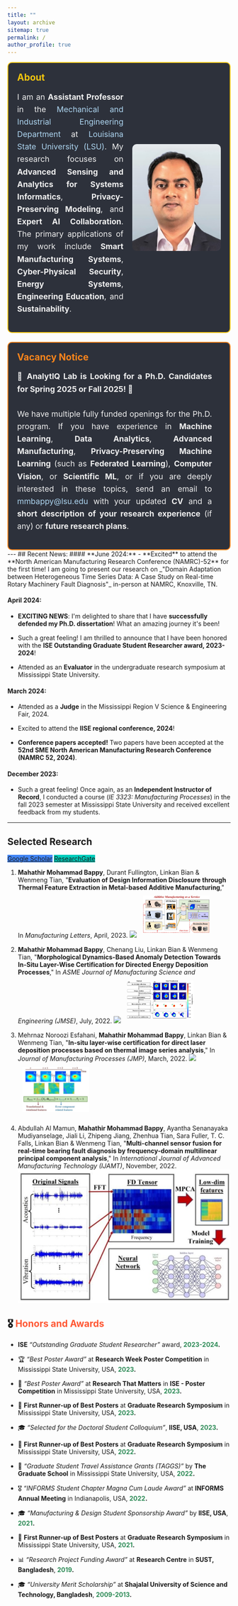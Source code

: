 ```yaml
---
title: ""
layout: archive
sitemap: true
permalink: /
author_profile: true
---
```


<div style="display: flex; align-items: center; justify-content: space-between; padding: 20px; background-color: #2D313B; border-radius: 10px; border: 2px solid #F1C40F;">
  <!-- About Section -->
  <div style="color: #fff; flex: 1; margin-right: 20px;">
    <h2 style="color: #F1C40F; margin-top: 0;">About</h2>
    <p style="font-size: 1.1rem; line-height: 1.6; text-align: justify; color: #F0F0F0;">
      I am an <strong>Assistant Professor</strong> in the <a href="https://www.lsu.edu/eng/mie/" style="color: #AED6F1; text-decoration: none;">Mechanical and Industrial Engineering Department</a> at <a href="https://www.lsu.edu/" style="color: #AED6F1; text-decoration: none;">Louisiana State University (LSU)</a>. My research focuses on <strong>Advanced Sensing and Analytics for Systems Informatics</strong>, <strong>Privacy-Preserving Modeling</strong>, and <strong>Expert AI Collaboration</strong>. The primary applications of my work include <strong>Smart Manufacturing Systems</strong>, <strong>Cyber-Physical Security</strong>, <strong>Energy Systems</strong>, <strong>Engineering Education</strong>, and <strong>Sustainability</strong>.
    </p>
  </div>
  
  <!-- Profile Image -->
  <img src="/assets/images/Profile_pic.jpg" width="200px" height="auto" alt="Mahathir Mohammad Bappy" style="border-radius: 10px;" />
</div>

<div style="display: flex; align-items: center; justify-content: space-between; padding: 20px; background-color: #2D313B; border-radius: 10px; border: 2px solid #FF851B; margin-top: 20px;">
  <!-- Vacancy Notice Section -->
  <div style="color: #fff; flex: 1; margin-right: 20px;">
    <h2 style="color: #FF851B; margin-top: 0;">Vacancy Notice</h2>
    <p style="font-size: 1.1rem; line-height: 1.6; text-align: justify; color: #F0F0F0;">
      <strong>🔴 AnalytIQ Lab is Looking for a Ph.D. Candidates for Spring 2025 or Fall 2025! 🔴</strong><br><br>
      We have multiple fully funded openings for the Ph.D. program. If you have experience in <strong>Machine Learning</strong>, <strong>Data Analytics</strong>, <strong>Advanced Manufacturing</strong>, <strong>Privacy-Preserving Machine Learning</strong> (such as <strong>Federated Learning</strong>), <strong>Computer Vision</strong>, or <strong>Scientific ML</strong>, or if you are deeply interested in these topics, send an email to <a href="mailto:mmbappy@lsu.edu" style="color: #AED6F1; text-decoration: none;">mmbappy@lsu.edu</a> with your updated <strong>CV</strong> and a <strong>short description of your research experience</strong> (if any) or <strong>future research plans</strong>.
      <!--- *For any research collaboration inquiries or highly interested undergraduate students, please check the <strong>Research Section</strong>.--->
    </p>
  </div>
</div>
---
## Recent News: 
#### **June 2024:**
- **Excited** to attend the **North American Manufacturing Research Conference (NAMRC)-52** for the first time! I am going to present our research on _"Domain Adaptation between Heterogeneous Time Series Data: A Case Study on Real-time Rotary Machinery Fault Diagnosis"_ in-person at NAMRC, Knoxville, TN.

#### **April 2024:**
- **EXCITING NEWS**: I'm delighted to share that I have **successfully defended my Ph.D. dissertation**! What an amazing journey it's been!
- Such a great feeling! I am thrilled to announce that I have been honored with the **ISE Outstanding Graduate Student Researcher award, 2023-2024**!
- Attended as an **Evaluator** in the undergraduate research symposium at Mississippi State University.

#### **March 2024:**
- Attended as a **Judge** in the Mississippi Region V Science & Engineering Fair, 2024.
- Excited to attend the **IISE regional conference, 2024**!
- **Conference papers accepted!** Two papers have been accepted at the **52nd SME North American Manufacturing Research Conference (NAMRC 52, 2024)**.

#### **December 2023:**
- Such a great feeling! Once again, as an **Independent Instructor of Record**, I conducted a course (_IE 3323: Manufacturing Processes_) in the fall 2023 semester at Mississippi State University and received excellent feedback from my students.


---
## Selected Research

<a href="https://scholar.google.com/citations?hl=en&user=FRV5XRUAAAAJ&view_op=list_works&sortby=pubdate" target="_blank" class="btn btn--mcw" style="background-color: #4285F4;"><i class="fas fa-graduation-cap"></i><span> Google Scholar</span></a>
<a href="https://www.researchgate.net/profile/Mahathir-Bappy-2" target="_blank" class="btn btn--mcw" style="background-color: #00CCBB;"><i class="fab fa-researchgate"></i><span> ResearchGate</span></a>

1. **Mahathir Mohammad Bappy**, Durant Fullington, Linkan Bian & Wenmeng Tian, "**Evaluation of Design Information Disclosure through Thermal Feature Extraction in Metal-based Additive Manufacturing**," In *Manufacturing Letters*, April, 2023.
   <a href='https://doi.org/10.1016/j.mfglet.2023.03.004' target='_blank'><i class='ai ai-fw ai-doi' style='color: {{ page.doi-color }}'></i></a>
   <a href='https://scholar.googleusercontent.com/scholar.bib?q=info:5u0T22ixRlsJ:scholar.google.com/&output=citation&scisdr=ClHXFrHQELPR8m_Zb_0:AFWwaeYAAAAAZtrfd_1uB1wJ7n6pMYOm-yNnxGc&scisig=AFWwaeYAAAAAZtrfd0653Ut0zbffq75up_MRuqA&scisf=4&ct=citation&cd=-1&hl=en' target='_blank' class='btn btn--mcwbibtex'><img src='/assets/publications/BibTeX_logo-16px-high.png'/></a>
   <img src='/assets/images/Selected_research_1.JPG' alt='Publication Image 1' style='width:150px; margin:10px;'/>

2. **Mahathir Mohammad Bappy**, Chenang Liu, Linkan Bian & Wenmeng Tian, "**Morphological Dynamics-Based Anomaly Detection Towards In-Situ Layer-Wise Certification for Directed Energy Deposition Processes**," In *ASME Journal of Manufacturing Science and Engineering (JMSE)*, July, 2022.
   <a href='https://doi.org/10.1115/1.4054805' target='_blank'><i class='ai ai-fw ai-doi' style='color: {{ page.doi-color }}'></i></a>
   <a href='https://scholar.googleusercontent.com/scholar.bib?q=info:0rys9NGZyBYJ:scholar.google.com/&output=citation&scisdr=ClHXFrHQELPR8m_q-AE:AFWwaeYAAAAAZtrs4AEfDdvkvH7hswMQyfbXelE&scisig=AFWwaeYAAAAAZtrs4AZSpIdRLV84vUGnJndmYhk&scisf=4&ct=citation&cd=-1&hl=en' target='_blank' class='btn btn--mcwbibtex'><img src='/assets/publications/BibTeX_logo-16px-high.png'/></a>
   <img src='/assets/images/selected_research_2.JPG' alt='Publication Image 2' style='width:150px; margin:10px;'/>

3. Mehrnaz Noroozi Esfahani, **Mahathir Mohammad Bappy**, Linkan Bian & Wenmeng Tian, "**In-situ layer-wise certification for direct laser deposition processes based on thermal image series analysis**," In *Journal of Manufacturing Processes (JMP)*, March, 2022.
   <a href='https://doi.org/10.1016/j.jmapro.2021.12.041' target='_blank'><i class='ai ai-fw ai-doi' style='color: {{ page.doi-color }}'></i></a>
   <a href='https://scholar.googleusercontent.com/scholar.bib?q=info:4-FbGd4Lv7kJ:scholar.google.com/&output=citation&scisdr=ClHXFrHQELPR8m_qLA4:AFWwaeYAAAAAZtrsNA6OU1MuD2cwsOUk8qDAiLc&scisig=AFWwaeYAAAAAZtrsNEr4A7gncqc5dCxO-Bl-3xo&scisf=4&ct=citation&cd=-1&hl=en' target='_blank' class='btn btn--mcwbibtex'><img src='/assets/publications/BibTeX_logo-16px-high.png'/></a>
   <img src='/assets/images/selected_research_3.JPG' alt='Publication Image 3' style='width:150px; margin:10px;'/>

4. Abdullah Al Mamun, **Mahathir Mohammad Bappy**, Ayantha Senanayaka Mudiyanselage, Jiali Li, Zhipeng Jiang, Zhenhua Tian, Sara Fuller, T. C. Falls, Linkan Bian & Wenmeng Tian, "**Multi-channel sensor fusion for real-time bearing fault diagnosis by frequency-domain multilinear principal component analysis**," In *International Journal of Advanced Manufacturing Technology (IJAMT)*, November, 2022.
   <a href='https://doi.org/10.1007/s00170-022-10525-4' target='_blank'><i class='ai ai-fw ai-doi' style='color: {{ page.doi-color }}'></i></a>
   <a href='https://scholar.googleusercontent.com/scholar.bib?q=info:WYq9sH4CGQ8J:scholar.google.com/&output=citation&scisdr=ClHXFrHQELPR8m_tYsg:AFWwaeYAAAAAZtrresjXCy9yej_9uP6DlIUS-g4&scisig=AFWwaeYAAAAAZtrrethvbDgfJLOKTDOOBjCeujo&scisf=4&ct=citation&cd=-1&hl=en' target='_blank' class='btn btn--mcwbibtex'><img src='/assets/images/selected_research_4.JPG'/></a>


## 🎖️ **<span style="color:#ff5733;">Honors and Awards</span>**

- **ISE** *“Outstanding Graduate Student Researcher”* award, **<span style="color:#2E8B57;">2023-2024</span>.**
- 🏆 *“Best Poster Award”* at **Research Week Poster Competition** in Mississippi State University, USA, **<span style="color:#2E8B57;">2023</span>.**
- 🏅 *“Best Poster Award”* at **Research That Matters** in **ISE - Poster Competition** in Mississippi State University, USA, **<span style="color:#2E8B57;">2023</span>.**
- 🥈 **First Runner-up of Best Posters** at **Graduate Research Symposium** in Mississippi State University, USA, **<span style="color:#2E8B57;">2023</span>.**
- 🎓 *“Selected for the Doctoral Student Colloquium”*, **IISE, USA**, **<span style="color:#2E8B57;">2023</span>.**
- 🥈 **First Runner-up of Best Posters** at **Graduate Research Symposium** in Mississippi State University, USA, **<span style="color:#2E8B57;">2022</span>.**
- 🚀 *“Graduate Student Travel Assistance Grants (TAGGS)”* by **The Graduate School** in Mississippi State University, USA, **<span style="color:#2E8B57;">2022</span>.**
- 🎖️ *“INFORMS Student Chapter Magna Cum Laude Award”* at **INFORMS Annual Meeting** in Indianapolis, USA, **<span style="color:#2E8B57;">2022</span>.**
- 🎓 *“Manufacturing & Design Student Sponsorship Award”* by **IISE, USA**, **<span style="color:#2E8B57;">2021</span>.**
- 🥈 **First Runner-up of Best Posters** at **Graduate Research Symposium** in Mississippi State University, USA, **<span style="color:#2E8B57;">2021</span>.**
- 📊 *“Research Project Funding Award”* at **Research Centre** in **SUST, Bangladesh**, **<span style="color:#2E8B57;">2019</span>.**
- 🎓 *“University Merit Scholarship”* at **Shajalal University of Science and Technology, Bangladesh**, **<span style="color:#2E8B57;">2009-2013</span>.**

<style>
  /* Animation */
  div p, div li {
    position: relative;
    animation: fadeIn 1s ease-in-out;
  }

  @keyframes fadeIn {
    0% {
      opacity: 0;
      left: -20px;
    }
    100% {
      opacity: 1;
      left: 0;
    }
  }

  /* Custom Styling */
  li {
    margin-bottom: 15px;
  }
</style>

